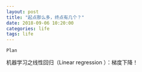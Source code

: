 ```yaml
---
layout: post
title: "起点那么多，终点有几个？"
date: 2018-09-06 10:20:00
categories: life
tags: life
---
```


`Plan` 

机器学习之线性回归（Linear regression ）：梯度下降！

